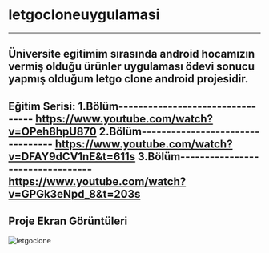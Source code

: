 # letgocloneuygulamasi
---------------------------------
Üniversite egitimim sırasında android hocamızın vermiş olduğu ürünler uygulaması ödevi sonucu yapmış olduğum letgo clone android projesidir.
---------------------------------
Eğitim Serisi:
1.Bölüm---------------------------------
https://www.youtube.com/watch?v=OPeh8hpU870
2.Bölüm---------------------------------
https://www.youtube.com/watch?v=DFAY9dCV1nE&t=611s
3.Bölüm---------------------------------
https://www.youtube.com/watch?v=GPGk3eNpd_8&t=203s
---------------------------------
Proje Ekran Görüntüleri
---------------------------------
![letgoclone](https://user-images.githubusercontent.com/60787870/165898740-e1916fe1-a5d9-4f3b-9a85-4b96a90ed4f4.png)
